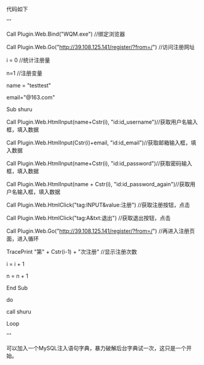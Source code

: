 代码如下

'''


Call Plugin.Web.Bind("WQM.exe") //绑定浏览器

Call Plugin.Web.Go("http://39.108.125.141/register/?from=/") //访问注册网址

i = 0 //统计注册量

n=1 //注册变量

name = "testtest"

email="@163.com"

Sub shuru

Call Plugin.Web.HtmlInput(name+Cstr(i), "id:id_username")//获取用户名输入框，填入数据

Call Plugin.Web.HtmlInput(Cstr(i)+email, "id:id_email")//获取邮箱输入框，填入数据

Call Plugin.Web.HtmlInput(name+Cstr(i), "id:id_password")//获取密码输入框，填入数据

Call Plugin.Web.HtmlInput(name + Cstr(i), "id:id_password_again")//获取用户名输入框，填入数据

Call Plugin.Web.HtmlClick("tag:INPUT&value:注册") //获取注册按钮，点击

Call Plugin.Web.HtmlClick("tag:A&txt:退出") //获取退出按钮，点击

Call Plugin.Web.Go("http://39.108.125.141/register/?from=/") //再进入注册页面，进入循环

TracePrint "第" + Cstr(i-1) + "次注册"  //显示注册次数

i = i + 1

n = n + 1

End Sub



do

call shuru

Loop

'''

可以加入一个MySQL注入语句字典，暴力破解后台字典试一次，这只是一个开始。
